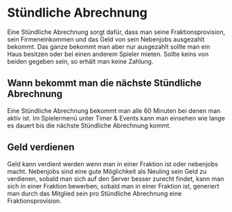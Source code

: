 # Stündliche Abrechnung

Eine Stündliche Abrechnung sorgt dafür, dass man seine Fraktionsprovision, sein Firmeneinkommen und das Geld von sein Nebenjobs ausgezahlt bekommt. Das ganze bekommt man aber nur ausgezahlt sollte man ein Haus besitzen oder bei einen anderem Spieler mieten. Sollte keins von beiden gegeben sein, so erhält man keine Zahlung. 

## Wann bekommt man die nächste Stündliche Abrechnung
Eine Stündliche Abrechnung bekommt man alle 60 Minuten bei denen man aktiv ist. Im Spielermenü unter Timer & Events kann man einsehen wie lange es dauert bis die nächste Stündliche Abrechnung kommt.

## Geld verdienen
Geld kann verdient werden wenn man in einer Fraktion ist oder nebenjobs macht. Nebenjobs sind eine gute Möglichkeit als Neuling sein Geld zu verdienen, sobald man sich auf den Server besser zurecht findet, kann man sich in einer Fraktion bewerben, sobald man in einer Fraktion ist, generiert man durch das Mitglied sein pro Stündliche Abrechnung eine Fraktionsprovision. 
